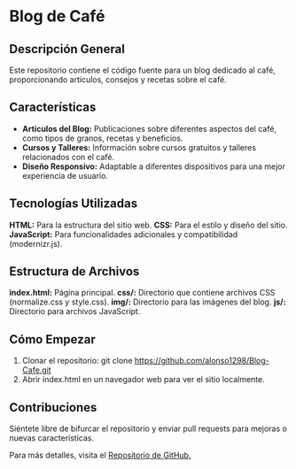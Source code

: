 # Blog de Café
## Descripción General
Este repositorio contiene el código fuente para un blog dedicado al café, proporcionando artículos, consejos y recetas sobre el café.

## Características
- **Artículos del Blog:** Publicaciones sobre diferentes aspectos del café, como tipos de granos, recetas y beneficios.
- **Cursos y Talleres:** Información sobre cursos gratuitos y talleres relacionados con el café.
- **Diseño Responsivo:** Adaptable a diferentes dispositivos para una mejor experiencia de usuario.
## Tecnologías Utilizadas
**HTML:** Para la estructura del sitio web.
**CSS:** Para el estilo y diseño del sitio.
**JavaScript:** Para funcionalidades adicionales y compatibilidad (modernizr.js).
## Estructura de Archivos
**index.html:** Página principal.
**css/:** Directorio que contiene archivos CSS (normalize.css y style.css).
**img/:** Directorio para las imágenes del blog.
**js/:** Directorio para archivos JavaScript.
## Cómo Empezar
1. Clonar el repositorio: git clone https://github.com/alonso1298/Blog-Cafe.git
2. Abrir index.html en un navegador web para ver el sitio localmente.
## Contribuciones
Siéntete libre de bifurcar el repositorio y enviar pull requests para mejoras o nuevas características.

Para más detalles, visita el [Repositorio de GitHub.](https://github.com/alonso1298/Blog-Cafe.git)